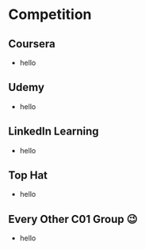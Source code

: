 
# Competition

## Coursera
* hello
## Udemy
* hello

## LinkedIn Learning
* hello

## Top Hat
* hello
## Every Other C01 Group :wink:
* hello
